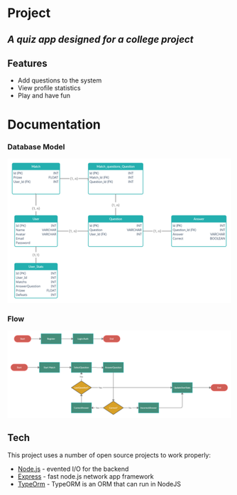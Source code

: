 # Project
## _A quiz app designed for a college project_

## Features

- Add questions to the system
- View profile statistics
- Play and have fun

# Documentation
### Database Model
![Database Model](./documentation/DatabaseModel.png "Database Model")

### Flow
![UseCases](./documentation/Flow.png "Flow start match")
## Tech

This project uses a number of open source projects to work properly:

- [Node.js](https://nodejs.org) - evented I/O for the backend
- [Express](https://expressjs.com) - fast node.js network app framework
- [TypeOrm](https://typeorm.io) - TypeORM is an ORM that can run in NodeJS